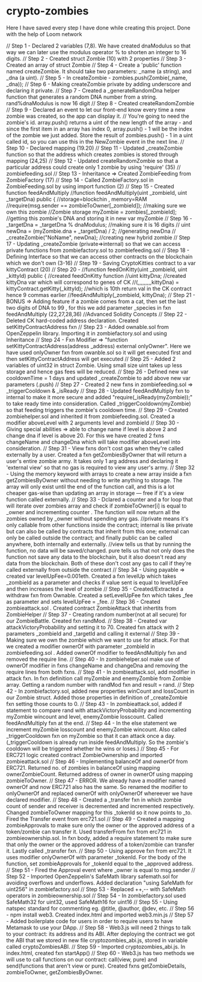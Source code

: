 # crypto-zombies

Here I have saved every step I have done while creating this project. Done with the help of Loom network

// Step 1 - Declared 2 variables (7,8). We have created dnaModulus so that way we can later use the modulus operator % to shorten an integer to 16 digits.
// Step 2 - Created struct Zombie (10) with 2 properties
// Step 3 - Created an array of struct Zombie
// Step 4 - Create a 'public' function named createZombie. It should take two parameters: _name (a string), and _dna (a uint).
// Step 5 - In createZombie - zombies.push(Zombie(_name, _dna));
// Step 6 - Making createZombie private by adding underscore and declaring it private.
// Step 7 - Created a _generateRandomDna helper function that generates a random DNA number from a string. rand%dnaModulus is now 16 digit
// Step 8 - Created createRandomZombie
// Step 9 - Declared an event to let our front-end know every time a new zombie was created, so the app can display it.
// You're going to need the zombie's id. array.push() returns a uint of the new length of the array - and since the first item in an array has index 0, array.push() - 1 will be the index of the zombie we just added. Store the result of zombies.push() - 1 in a uint called id, so you can use this in the NewZombie event in the next line.
// Step 10 - Declared mapping (19.20)
// Step 11 - Updated _createZombie function so that the address which creates zombies is stored through mapping (24,25)
// Step 12 - Updated createRandomZombie so that a particular address could create only 1 zombie by using 'require' (35)
// zombiefeeding.sol 
// Step 13 - Inheritance => Created ZombieFeeding from ZombieFactory (17)
// Step 14 - Called ZombieFactory.sol in ZombieFeeding.sol by using import function (2)
// Step 15 - Created function feedAndMultiply //function feedAndMultiply(uint _zombieId, uint _targetDna) public { //storage=blockchin , memory=RAM
                                                    //require(msg.sender == zombieToOwner[_zombieId]); //making sure we own this zombie
                                                    //Zombie storage myZombie = zombies[_zombieId];    //getting this zombie's DNA and storing it in new var myZombie
// Step 16 - _targetDna = _targetDna % dnaModulus;             //making sure it is 16 digits
        //   uint newDna = (myZombie.dna + _targetDna) / 2;    //generating newDna
        //   _createZombie("NoName", newDna);                  //creating new hybrid zombie
// Step 17 - Updating _createZombie (private=>internal) so that we can access private functions from zombiefactory.sol to zombiefeeding.sol
// Step 18 - Defining Interface so that we can access other contracts on the blockchain which we don't own (3-16)
// Step 19 - Saving CryptoKitties contract to a var kittyContract (20)
// Step 20 - //function feedOnKitty(uint _zombieId, uint _kittyId) public {   //created feedOnKitty function
               //uint kittyDna;                                               //created kittyDna var which will correspond to genes of CK 
               //(,,,,,,,,,kittyDna) = kittyContract.getKitty(_kittyId);         //which is 10th return val in the CK contract hence 9 commas earlier
               //feedAndMultiply(_zombieId, kittyDna);
// Step 21 - BONUS => Adding feature if a zombie comes from a cat, then set the last two digits of DNA to 99 , for this we add parameter _species in fxn feedAndMultiply (22,27,28,36)
//Advanced Solidity Concepts
// Step 22 - Deleted CK hard-coded address declaration. Created setKittyContractAddress fxn
// Step 23 - Added ownable.sol from OpenZeppelin library. Importing it in zombiefactory.sol and using Inheritance
// Step 24 - Fxn Modifier => "function setKittyContractAddress(address _address) external onlyOwner". Here we have used onlyOwner fxn from owanble.sol so it will get executed first and then setKittyContractAddress will get executed
// Step 25 - Added 2 variables of uint32 in struct Zombie. Using small size uint takes up less storage and hence gas fees will be reduced.
// Step 26 - Defined new var cooldownTime = 1 days and updated _createZombie to add above new var parameters (.push)
// Step 27 - Created 2 new fxns in zombiefeeding.sol => _triggerCooldown & _isReady
// Step 28 - Updated feedAndMultiply fxn to internal to make it more secure and added "require(_isReady(myZombie));" to take ready time into consideration. Called _triggerCooldown(myZombie) so that feeding triggers the zombie's cooldown time.
// Step 29 - Created zombiehelper.sol and inherited it from zombiefeeding.sol. Created a modifier aboveLevel with 2 arguments level and zombieId
// Step 30 - Giving special abilities => able to change name if level is above 2 and change dna if level is above 20. For this we have created 2 fxns changeName and changeDna which will take modifier aboveLevel into consideration.
// Step 31 - View fxns don't cost gas when they're called externally by a user. Created a fxn getZombiesByOwner that will return a user's entire zombie army. It takes only 1 arg address and declaring it 'external view' so that no gas is required to view any user's army.
// Step 32 - Using the memory keyword with arrays to create a new array inside a fxn getZombiesByOwner without needing to write anything to storage. The array will only exist until the end of the function call, and this is a lot cheaper gas-wise than updating an array in storage — free if it's a view function called externally. 
// Step 33 - Dclared a counter and a for loop that will iterate over zombies array and check if zombieToOwner[i] is equal to _owner and incrementing counter . The function will now return all the zombies owned by _owner without spending any gas.
//private means it's only callable from other functions inside the contract; internal is like private but can also be called by contracts that inherit from this one; external can only be called outside the contract; and finally public can be called anywhere, both internally and externally.
//view tells us that by running the function, no data will be saved/changed. pure tells us that not only does the function not save any data to the blockchain, but it also doesn't read any data from the blockchain. Both of these don't cost any gas to call if they're called externally from outside the contract
// Step 34 - Using payable => created var levelUpFee=0.001eth. Created a fxn levelUp which takes _zombieId as a parameter and checks if value sent is equal to levelUpFee and then increases the level of zombie
// Step 35 - Created/Extracted a withdraw fxn from Ownable. Created a setLevelUpFee fxn which takes _fee as parameter and sets levelUpFee = _fee.
// Step 36 - Created zombieattack.sol . Created contract ZombieAttack that inhertits from ZombieHelper
// Step 37 - Creating random number(not at all secure) for our ZombieBattle. Created fxn randMod.
// Step 38 - Created var attackVictoryProbability and setting it to 70. Created fxn attack with 2 parameters _zombieId and _targetId and calling it external
// Step 39 - Making sure we own the zombie which we want to use for attack. For that we created a modifier ownerOf with parameter _zombieId in zombiefeeding.sol . Added ownerOf modifier to feedAndMultiply fxn and removed the require line.
// Step 40 - In zombiehelper.sol make use of ownerOf modifier in fxns changeName and changeDna and removing the require lines from both fxns.
// Step 41 - In zombieattack.sol, add modifier in attack fxn. In fxn definition call myZombie and enemyZombie from Zombie array. Getting a random number with randMod fxn and result = rand.
// Step 42 - In zombiefactory.sol, added new properties winCount and lossCount in our Zombie struct. Added those properties in definition of _createZombie fxn setting those counts to 0.
// Step 43 - In zombieattack.sol, added if statement to compare rand with attackVictoryProbability and incrementing myZombie wincount and level, enemyZombie losscount. Called feedAndMultiply fxn at the end.
// Step 44 - In the else statement we increment myZombie losscount and enemyZombie wincount. Also called _triggerCooldown fxn on myZombie so that it can attack once a day. (_triggerCooldown is already run inside feedAndMultiply. So the zombie's cooldown will be triggered whether he wins or loses.)
// Step 45 - For ERC721 logic created contract ZombieOwnership and imported zombieattack.sol
// Step 46 - Implementing balanceOf and ownerOf from ERC721. Returned no. of zombies in balanceOf using mapping ownerZombieCount. Returned address of owner in ownerOf using mapping zombieToOwner.
// Step 47 - ERROR. We already have a modifier named ownerOf and now ERC721 also has the same. So renamed the modifier to onlyOwnerOf and replaced ownerOf with onlyOwnerOf whereever we have declared modifier.
// Step 48 - Created a _transfer fxn in which zombie count of sender and receiver is decremented and incremented respectively. Changed zombieToOwner mapping for this _tokenId so it now points to _to. Fired the Transfer event from erc721.sol
// Step 49 - Created a mapping zombieApprovals to make sure only the owner or the approved address of a token/zombie can transfer it. Used transferFrom fxn from erc721 in zombieownership.sol. In fxn body, added a require statement to make sure that only the owner or the approved address of a token/zombie can transfer it. Lastly called _transfer fxn.
// Step 50 - Using approve fxn from erc721. It uses modifier onlyOwnerOf with parameter _tokenId. For the body of the function, set zombieApprovals for _tokenId equal to the _approved address. 
// Step 51 - Fired the Approval event where _owner is equal to msg.sender
// Step 52 - Imported OpenZeppelin's SafeMath library safemath.sol for avoiding overflows and underflows. Added declaration "using SafeMath for uint256" in zombiefactory.sol
// Step 53 - Replaced ++,-- with SafeMath operators in zombieownership.sol
// Step 54 - In zombiefactory.sol used SafeMath32 for uint32, used SafeMath16 for uint16
// Step 55 - Using natspec standard for commenting eg. @title, @author, @dev, etc.
// Step 56 - npm install web3. Created index.html and imported web3.min.js
// Step 57 - Added boilerplate code for users in order to require users to have Metamask to use your DApp.
// Step 58 - Web3.js will need 2 things to talk to your contract: its address and its ABI. After deploying the contract we got the ABI that we stored in new file cryptozombies_abi.js, stored in variable called cryptoZombiesABI.
// Step 59 - Imported cryptozombies_abi.js. In index.html, created fxn startApp()
// Step 60 - Web3.js has two methods we will use to call functions on our contract: call(view, pure) and send(functions that aren't view or pure). Created fxns getZombieDetails, zombieToOwner, getZombiesByOwner.